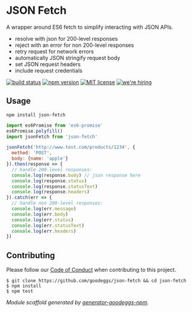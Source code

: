 # JSON Fetch

A wrapper around ES6 fetch to simplify interacting with JSON APIs.

- resolve with json for 200-level responses
- reject with an error for non 200-level responses
- retry request for network errors
- automatically JSON stringify request body
- set JSON request headers
- include request credentials

[![build status][travis-badge]][travis-link]
[![npm version][npm-badge]][npm-link]
[![MIT license][license-badge]][license-link]
[![we're hiring][hiring-badge]][hiring-link]

## Usage

```
npm install json-fetch
```

```js
import es6Promise from 'es6-promise'
es6Promise.polyfill()
import jsonFetch from 'json-fetch'

jsonFetch('http://www.test.com/products/1234', {
  method: 'POST',
  body: {name: 'apple'}
}).then(response => {
  // handle 200-level responses:
  console.log(response.body) // json response here
  console.log(response.status)
  console.log(response.statusText)
  console.log(response.headers)
}).catch(err => {
  // handle non 200-level responses:
  console.log(err.message)
  console.log(err.body)
  console.log(err.status)
  console.log(err.statusText)
  console.log(err.headers)
})
```

## Contributing

Please follow our [Code of Conduct](https://github.com/goodeggs/json-fetch/blob/master/CODE_OF_CONDUCT.md)
when contributing to this project.

```
$ git clone https://github.com/goodeggs/json-fetch && cd json-fetch
$ npm install
$ npm test
```

_Module scaffold generated by [generator-goodeggs-npm](https://github.com/goodeggs/generator-goodeggs-npm)._


[travis-badge]: http://img.shields.io/travis/goodeggs/json-fetch.svg?style=flat-square
[travis-link]: https://travis-ci.org/goodeggs/json-fetch
[npm-badge]: http://img.shields.io/npm/v/json-fetch.svg?style=flat-square
[npm-link]: https://www.npmjs.org/package/json-fetch
[license-badge]: http://img.shields.io/badge/license-MIT-blue.svg?style=flat-square
[license-link]: LICENSE.md
[hiring-badge]: https://img.shields.io/badge/we're_hiring-yes-brightgreen.svg?style=flat-square
[hiring-link]: http://goodeggs.jobscore.com/?detail=Open+Source&sid=161
